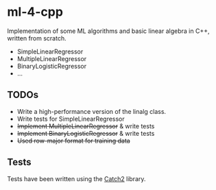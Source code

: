 # ml-4-cpp
Implementation of some ML algorithms and basic linear algebra in C++, written from scratch.

- SimpleLinearRegressor
- MultipleLinearRegressor
- BinaryLogisticRegressor
- ...

## TODOs
- Write a high-performance version of the linalg class.
- Write tests for SimpleLinearRegressor
- ~~Implement MultipleLinearRegressor~~ & write tests
- ~~Implement BinaryLogisticRegressor~~ & write tests
- ~~Used row-major format for training data~~

## Tests
Tests have been written using the [Catch2](https://github.com/catchorg/Catch2) library.

